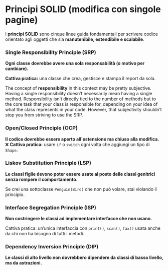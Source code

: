 
# Principi SOLID (modifica con singole pagine)

I **principi SOLID** sono cinque linee guida fondamentali per scrivere codice orientato agli oggetti che sia **manutenibile, estendibile e scalabile**.

### **Single Responsibility Principle (SRP)**

**Ogni classe dovrebbe avere una sola responsabilità (o motivo per cambiare).**

**Cattiva pratica:** una classe che crea, gestisce e stampa il report da sola.

The concept of **responsibility** in this context may be pretty subjective. Having a single responsibility doesn’t necessarily mean having a single method. Responsibility isn’t directly tied to the number of methods but to the core task that your class is responsible for, depending on your idea of what the class represents in your code. However, that subjectivity shouldn’t stop you from striving to use the SRP.

### Open/Closed Principle (OCP)

**Il codice dovrebbe essere aperto all'estensione ma chiuso alla modifica.**
❌ **Cattiva pratica:** usare `if` o `switch` ogni volta che aggiungi un tipo di `Shape`.

### Liskov Substitution Principle (LSP)

**Le classi figlie devono poter essere usate al posto delle classi genitrici senza rompere il comportamento.**

Se crei una sottoclasse `Penguin(Bird)` che non può volare, stai violando il principio.

### Interface Segregation Principle (ISP)

**Non costringere le classi ad implementare interfacce che non usano.**

Cattiva pratica: un’unica interfaccia con `print()`, `scan()`, `fax()` usata anche da chi non ha bisogno di tutti i metodi.

### Dependency Inversion Principle (DIP)

**Le classi di alto livello non dovrebbero dipendere da classi di basso livello, ma da astrazioni.**